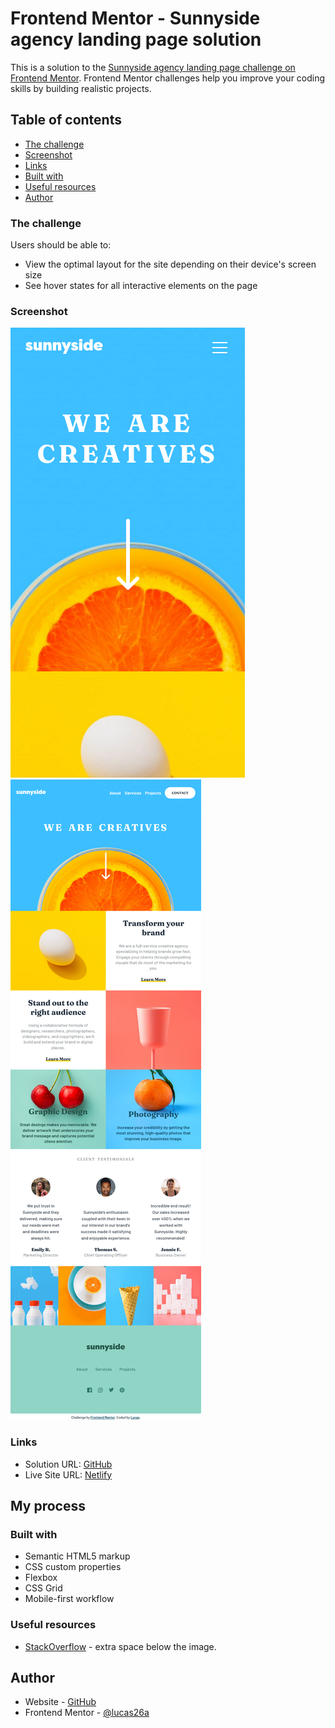 # Frontend Mentor - Sunnyside agency landing page solution

This is a solution to the [Sunnyside agency landing page challenge on Frontend Mentor](https://www.frontendmentor.io/challenges/sunnyside-agency-landing-page-7yVs3B6ef). Frontend Mentor challenges help you improve your coding skills by building realistic projects.

## Table of contents

  - [The challenge](#the-challenge)
  - [Screenshot](#screenshot)
  - [Links](#links)
  - [Built with](#built-with)
  - [Useful resources](#useful-resources)
- [Author](#author)

### The challenge

Users should be able to:

- View the optimal layout for the site depending on their device's screen size
- See hover states for all interactive elements on the page

### Screenshot

![](./screenshots/mobile.png)
![](./screenshots/desktop.png)

### Links

- Solution URL: [GitHub](https://github.com/lucas26a/sunnyside-landing-page)
- Live Site URL: [Netlify](https://bad-sunnysideagency-landingpage.netlify.app/)

## My process

### Built with

- Semantic HTML5 markup
- CSS custom properties
- Flexbox
- CSS Grid
- Mobile-first workflow

### Useful resources

- [StackOverflow](https://stackoverflow.com/questions/5804256/image-inside-div-has-extra-space-below-the-image) - extra space below the image.
## Author

- Website - [GitHub](https://github.com/lucas26a)
- Frontend Mentor - [@lucas26a](https://www.frontendmentor.io/profile/lucas26a)
<!-- - Twitter - [@lucas26almeida](https://www.twitter.com/lucas26almeida) -->
